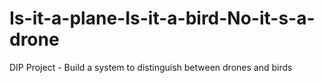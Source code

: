 # Is-it-a-plane-Is-it-a-bird-No-it-s-a-drone
DIP Project - Build a system to distinguish between drones and birds
